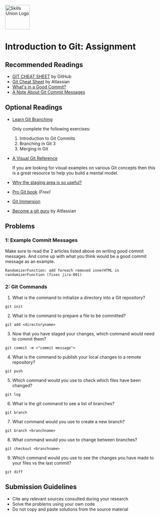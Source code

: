 [<img src="assets/images/su-logo.png" alt="Skills Union Logo" height="80px" />](https://www.skillsunion.com/)

# Introduction to Git: Assignment

## Recommended Readings

- [GIT CHEAT SHEET](https://education.github.com/git-cheat-sheet-education.pdf) by GitHub
- [Git Cheat Sheet](https://www.atlassian.com/dam/jcr:e7e22f25-bba2-4ef1-a197-53f46b6df4a5/SWTM-2088_Atlassian-Git-Cheatsheet.pdf) by Atlassian
- [What's in a Good Commit?](http://dev.solita.fi/2013/07/04/whats-in-a-good-commit.html)
- [A Note About Git Commit Messages](http://tbaggery.com/2008/04/19/a-note-about-git-commit-messages.html)

## Optional Readings

- [Learn Git Branching](https://learngitbranching.js.org/)

  Only complete the following exercises:
  1. Introduction to Git Commits
  2. Branching in Git 3
  3. Merging in Git
- [A Visual Git Reference](http://marklodato.github.io/visual-git-guide/index-en.html)

  If you are looking for visual examples on various Git concepts then this is a great resource to help you build a mental model.
- [Why the staging area is so useful?](https://gitolite.com/uses-of-index.html)
- [Pro Git book](https://git-scm.com/book/en/v2) _(Free)_
- [Git Immersion](https://gitimmersion.com/index.html)
- [Become a git guru](https://www.atlassian.com/git/tutorials) by Altlassian

## Problems

### 1: Example Commit Messages

Make sure to read the 2 articles listed above on writing good commit messages. And come up with what you think would be a good commit message as an example.

```
RandomizerFunction: add foreach removed innerHTML in randomizerFunction (fixes jira-001)
```

### 2: Git Commands

1. What is the command to initialize a directory into a Git repository?

```
git init
```

2. What is the command to prepare a file to be committed?

```
git add <directoryname>
```

3. Now that you have staged your changes, which command would need to commit them?

```
git commit -m <"commit message">
```

4. What is the command to publish your local changes to a remote repository?

```
git push 
```

5. Which command would you use to check which files have been changed?

```
git log
```

6. What is the git command to see a list of branches?

```
git branch
```

7. What command would you use to create a new branch?

```
git branch <branchname>
```

8. What command would you use to change between branches?

```
git checkout <branchname>
```

9. Which command would you use to see the changes you have made to your files vs the last commit?

```
git diff
```

## Submission Guidelines

- Cite any relevant sources consulted during your research
- Solve the problems using your own code
- Do not copy and paste solutions from the source material